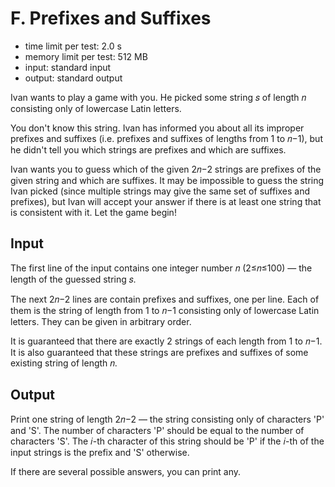 # F. Prefixes and Suffixes
- time limit per test: 2.0 s
- memory limit per test: 512 MB
- input: standard input
- output: standard output

Ivan wants to play a game with you. He picked some string 𝑠 of length 𝑛 consisting only of lowercase Latin letters.

You don't know this string. Ivan has informed you about all its improper prefixes and suffixes (i.e. prefixes and suffixes of lengths from 1 to 𝑛−1), but he didn't tell you which strings are prefixes and which are suffixes.

Ivan wants you to guess which of the given 2𝑛−2 strings are prefixes of the given string and which are suffixes. It may be impossible to guess the string Ivan picked (since multiple strings may give the same set of suffixes and prefixes), but Ivan will accept your answer if there is at least one string that is consistent with it. Let the game begin!

## Input
The first line of the input contains one integer number 𝑛 (2≤𝑛≤100) — the length of the guessed string 𝑠.

The next 2𝑛−2 lines are contain prefixes and suffixes, one per line. Each of them is the string of length from 1 to 𝑛−1 consisting only of lowercase Latin letters. They can be given in arbitrary order.

It is guaranteed that there are exactly 2 strings of each length from 1 to 𝑛−1. It is also guaranteed that these strings are prefixes and suffixes of some existing string of length 𝑛.

## Output
Print one string of length 2𝑛−2 — the string consisting only of characters 'P' and 'S'. The number of characters 'P' should be equal to the number of characters 'S'. The 𝑖-th character of this string should be 'P' if the 𝑖-th of the input strings is the prefix and 'S' otherwise.

If there are several possible answers, you can print any.